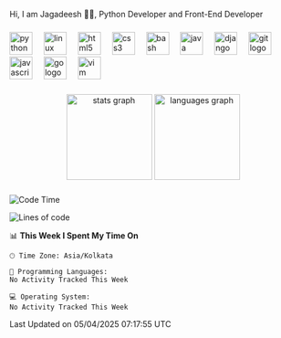 <p align="left">Hi, I am Jagadeesh 👾👾, Python Developer and Front-End Developer </p>

###

<div align="left">
  <img src="https://cdn.jsdelivr.net/gh/devicons/devicon/icons/python/python-original.svg" height="40" alt="python logo"  />
  <img width="12" />
  <img src="https://cdn.jsdelivr.net/gh/devicons/devicon/icons/linux/linux-original.svg" height="40" alt="linux logo"  />
  <img width="12" />
  <img src="https://cdn.jsdelivr.net/gh/devicons/devicon/icons/html5/html5-original.svg" height="40" alt="html5 logo"  />
  <img width="12" />
  <img src="https://cdn.jsdelivr.net/gh/devicons/devicon/icons/css3/css3-original.svg" height="40" alt="css3 logo"  />
  <img width="12" />
  <img src="https://cdn.jsdelivr.net/gh/devicons/devicon/icons/bash/bash-original.svg" height="40" alt="bash logo"  />
  <img width="12" />
  <img src="https://cdn.jsdelivr.net/gh/devicons/devicon/icons/java/java-original.svg" height="40" alt="java logo"  />
  <img width="12" />
  <img src="https://cdn.jsdelivr.net/gh/devicons/devicon/icons/django/django-plain.svg" height="40" alt="django logo"  />
  <img width="12" />
  <img src="https://cdn.jsdelivr.net/gh/devicons/devicon/icons/git/git-original.svg" height="40" alt="git logo"  />
  <img width="12" />
  <img src="https://cdn.jsdelivr.net/gh/devicons/devicon/icons/javascript/javascript-original.svg" height="40" alt="javascript logo"  />
  <img width="12" />
  <img src="https://cdn.jsdelivr.net/gh/devicons/devicon/icons/go/go-original.svg" height="40" alt="go logo"  />
  <img width="12" />
  <img src="https://cdn.jsdelivr.net/gh/devicons/devicon/icons/vim/vim-original.svg" height="40" alt="vim logo"  />
</div>

###

<div align="center">
  <img src="https://github-readme-stats.vercel.app/api?username=JagadeeshKEEE&hide_title=false&hide_rank=false&show_icons=true&include_all_commits=true&count_private=true&disable_animations=false&theme=dracula&locale=en&hide_border=false&order=1" height="150" alt="stats graph"  />
  <img src="https://github-readme-stats.vercel.app/api/top-langs?username=JagadeeshKEEE&locale=en&hide_title=false&layout=compact&card_width=320&langs_count=5&theme=dracula&hide_border=false&order=2" height="150" alt="languages graph"  />
</div>

###
<!--START_SECTION:waka-->
![Code Time](http://img.shields.io/badge/Code%20Time-472%20hrs%2012%20mins-blue)

![Lines of code](https://img.shields.io/badge/From%20Hello%20World%20I%27ve%20Written-970%20lines%20of%20code-blue)

📊 **This Week I Spent My Time On** 

```text
🕑︎ Time Zone: Asia/Kolkata

💬 Programming Languages: 
No Activity Tracked This Week

💻 Operating System: 
No Activity Tracked This Week
```


 Last Updated on 05/04/2025 07:17:55 UTC
<!--END_SECTION:waka-->

